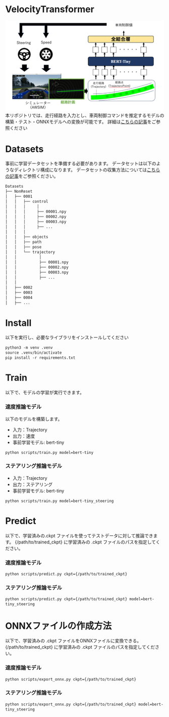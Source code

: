 # VelocityTransformer
![overview](docs/overview.png)
本リポジトリでは、走行経路を入力とし、車両制御コマンドを推定するモデルの構築・テスト・ONNXモデルへの変換が可能です。
詳細は[こちらの記事](https://zenn.dev/bushio_tech/articles/7ff1e37b109402)をご参照ください

# Datasets
事前に学習データセットを準備する必要があります。
データセットは以下のようなディレクトリ構成になります。
データセットの収集方法については[こちらの記事](https://zenn.dev/bushio_tech/articles/ca80640216138d)をご参照ください。
```
Datasets
├── NonReset
│   ├── 0001
│   │   ├── control
│   │   │     │ 
│   │   │     ├── 00001.npy
│   │   │     ├── 00002.npy
│   │   │     ├── 00003.npy
│   │   │     ├── ...
│   │   │     
│   │   ├── objects
│   │   ├── path
│   │   ├── pose
│   │   └── trajectory
│   │          │ 
│   │          ├── 00001.npy
│   │          ├── 00002.npy
│   │          ├── 00003.npy
│   │          ├── ...
│   │   
│   ├── 0002
│   ├── 0003
│   ├── 0004
│   ├── ...
```

# Install
以下を実行し、必要なライブラリをインストールしてください
```
python3 -m venv .venv
source .venv/bin/activate
pip install -r requirements.txt 
```
# Train
以下で、モデルの学習が実行できます。
### 速度推論モデル
以下のモデルを構築します。
- 入力：Trajectory
- 出力：速度
- 事前学習モデル: bert-tiny
```
python scripts/train.py model=bert-tiny
```
### ステアリング推論モデル
- 入力：Trajectory
- 出力：ステアリング
- 事前学習モデル: bert-tiny
```
python scripts/train.py model=bert-tiny_steering
```
# Predict
以下で、学習済みの.ckpt ファイルを使ってテストデータに対して推論できます。
{/path/to/trained_ckpt} に学習済みの .ckpt ファイルのパスを指定してください。
### 速度推論モデル
```
python scripts/predict.py ckpt={/path/to/trained_ckpt} 
```
### ステアリング推論モデル
```
python scripts/predict.py ckpt={/path/to/trained_ckpt} model=bert-tiny_steering
```

# ONNXファイルの作成方法
以下で、学習済みの .ckpt ファイルをONNXファイルに変換できる。
{/path/to/trained_ckpt} に学習済みの .ckpt ファイルのパスを指定してください。
### 速度推論モデル
```
python scripts/export_onnx.py ckpt={/path/to/trained_ckpt}
```

### ステアリング推論モデル
```
python scripts/export_onnx.py ckpt={/path/to/trained_ckpt} model=bert-tiny_steering
```

